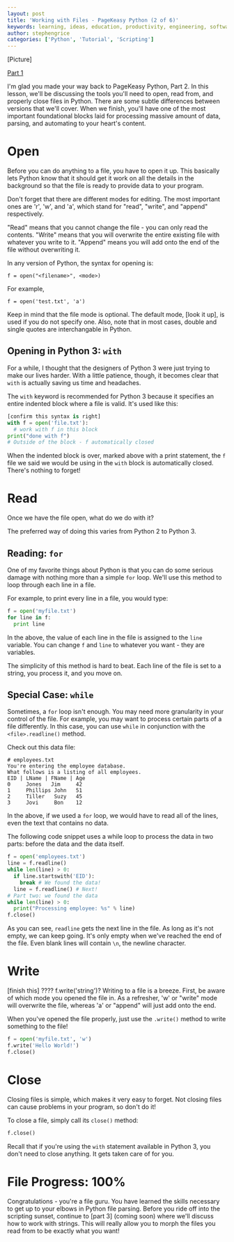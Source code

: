 ```yaml
---
layout: post
title: 'Working with Files - PageKeasy Python (2 of 6)'
keywords: learning, ideas, education, productivity, engineering, software engineering, technology, python, scripting, pagekey, pagekeasy, files
author: stephengrice
categories: ['Python', 'Tutorial', 'Scripting']
---
```


[Picture]

[Part 1]()

I'm glad you made your way back to PageKeasy Python, Part 2. In this lesson, we'll be discussing the tools you'll need to open, read from, and properly close files in Python. There are some subtle differences between versions that we'll cover. When we finish, you'll have one of the most important foundational blocks laid for processing massive amount of data, parsing, and automating to your heart's content.

# Open

Before you can do anything to a file, you have to open it up. This basically lets Python know that it should get it work on all the details in the background so that the file is ready to provide data to your program.

Don't forget that there are different modes for editing. The most important ones are 'r', 'w', and 'a', which stand for "read", "write", and "append" respectively.

"Read" means that you cannot change the file - you can only read the contents. "Write" means that you will overwrite the entire existing file with whatever you write to it. "Append" means you will add onto the end of the file without overwriting it.

In any version of Python, the syntax for opening is:

`f = open("<filename>", <mode>)`

For example,

```
f = open('test.txt', 'a')
```

Keep in mind that the file mode is optional. The default mode, [look it up], is used if you do not specify one. Also, note that in most cases, double and single quotes are interchangable in Python.

## Opening in Python 3: `with`

For a while, I thought that the designers of Python 3 were just trying to make our lives harder. With a little patience, though, it becomes clear that `with` is actually saving us time and headaches.

The `with` keyword is recommended for Python 3 because it specifies an entire indented block where a file is valid. It's used like this:

```python
[confirm this syntax is right]
with f = open('file.txt'):
  # work with f in this block
print("done with f")
# Outside of the block - f automatically closed
```

When the indented block is over, marked above with a print statement, the `f` file we said we would be using in the `with` block is automatically closed. There's nothing to forget!

# Read

Once we have the file open, what do we do with it?

The preferred way of doing this varies from Python 2 to Python 3.

## Reading: `for`

One of my favorite things about Python is that you can do some serious damage with nothing more than a simple `for` loop. We'll use this method to loop through each line in a file.

For example, to print every line in a file, you would type:

```python
f = open('myfile.txt')
for line in f:
  print line
```

In the above, the value of each line in the file is assigned to the `line` variable. You can change `f` and `line` to whatever you want - they are variables.

The simplicity of this method is hard to beat. Each line of the file is set to a string, you process it, and you move on.

## Special Case: `while`

Sometimes, a `for` loop isn't enough. You may need more granularity in your control of the file. For example, you may want to process certain parts of a file differently. In this case, you can use `while` in conjunction with the `<file>.readline()` method.

Check out this data file:

```
# employees.txt
You're entering the employee database.
What follows is a listing of all employees.
EID | LName | FName | Age
0     Jones   Jim     42
1     Phillips John   51
2     Tiller   Suzy   45
3     Jovi     Bon    12   
```

In the above, if we used a `for` loop, we would have to read all of the lines, even the text that contains no data.

The following code snippet uses a while loop to process the data in two parts: before the data and the data itself.

```python
f = open('employees.txt')
line = f.readline()
while len(line) > 0:
  if line.startswith('EID'):
    break # We found the data!
  line = f.readline() # Next!
# Part two: we found the data
while len(line) > 0:
  print("Processing employee: %s" % line)
f.close()
```

As you can see, `readline` gets the next line in the file. As long as it's not empty, we can keep going. It's only empty when we've reached the end of the file. Even blank lines will contain `\n`, the newline character.

# Write

[finish this]
???? f.write('string')?
Writing to a file is a breeze. First, be aware of which mode you opened the file in. As a refresher, 'w' or "write" mode will overwrite the file, whereas 'a' or "append" will just add onto the end.

When you've opened the file properly, just use the `.write()` method to write something to the file!

```python
f = open('myfile.txt', 'w')
f.write('Hello World!')
f.close()
```

# Close

Closing files is simple, which makes it very easy to forget. Not closing files can cause problems in your program, so don't do it!

To close a file, simply call its `close()` method:

```python
f.close()
```

Recall that if you're using the `with` statement available in Python 3, you don't need to close anything. It gets taken care of for you.

# File Progress: 100%

Congratulations - you're a file guru. You have learned the skills necessary to get up to your elbows in Python file parsing. Before you ride off into the scripting sunset, continue to [part 3] (coming soon) where we'll discuss how to work with strings. This will really allow you to morph the files you read from to be exactly what you want!
